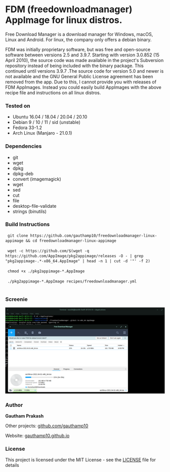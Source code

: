 # FDM (freedownloadmanager) AppImage for linux distros.

Free Download Manager is a download manager for Windows, macOS, Linux and Android. For linux, the company only offers a debian binary.

FDM was initially proprietary software, but was free and open-source software between versions 2.5 and 3.9.7. Starting with version 3.0.852 (15 April 2010), the source code was made available in the project's Subversion repository instead of being included with the binary package. This continued until versions 3.9.7 .The source code for version 5.0 and newer is not available and the GNU General Public License agreement has been removed from the app. Due to this, I cannot provide you with releases of FDM AppImages. Instead you could easily build AppImages with the above recipe file and instructions on all linux distros.

### Tested on
 - Ubuntu 16.04 / 18.04 / 20.04 / 20.10 
 - Debian 9 / 10 / 11 / sid (unstable)
 - Fedora 33-1.2
 - Arch Linux (Manjaro - 21.0.1)

### Dependencies
 - git
 - wget
 - dpkg
 - dpkg-deb
 - convert (imagemagick)
 - wget
 - sed
 - cut
 - file
 - desktop-file-validate
 - strings (binutils)

### Build Instructions
```
 git clone https://github.com/gauthamp10/freedownloadmanager-linux-appimage && cd freedownloadmanager-linux-appimage
 
 wget -c https://github.com/$(wget -q https://github.com/AppImage/pkg2appimage/releases -O - | grep "pkg2appimage-.*-x86_64.AppImage" | head -n 1 | cut -d '"' -f 2)
 
 chmod +x ./pkg2appimage-*.AppImage
 
 ./pkg2appimage-*.AppImage recipes/freedownloadmanager.yml
 
```
### Screenie

![screenshot](screenie.png)

### __Author__

 **Gautham Prakash**
 
  Other projects: [github.com/gauthamp10](https://github.com/gauthamp10)

  Website: [gauthamp10.github.io](https://gauthamp10.github.io)


### __License__  

This project is licensed under the MIT License - see the [LICENSE](LICENSE) file for details
